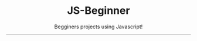 <h1 align="center">JS-Beginner</h1>

<p align="center">Begginers projects using Javascript!</p>

---
